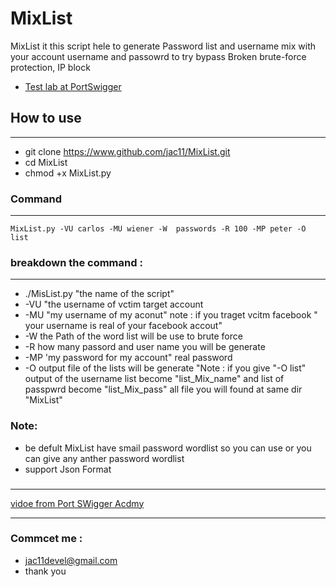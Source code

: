 # MixList
MixList it this script  hele to  generate Password list and username mix with your account username and passowrd to try bypass
Broken brute-force protection, IP block
* [Test lab at PortSwigger](https://portswigger.net/web-security/authentication/password-based/lab-broken-bruteforce-protection-ip-block)
## How to use 
-----------------------
* git clone https://www.github.com/jac11/MixList.git
* cd MixList 
* chmod +x MixList.py
### Command 
-------------------
```
MixList.py -VU carlos -MU wiener -W  passwords -R 100 -MP peter -O list
````
### breakdown the command :
----------------
* ./MisList.py "the name of the script"
* -VU "the username of vctim target account
* -MU "my username of my aconut" note : if you traget vcitm facebook " your username is real of your facebook accout"
* -W the  Path of the word list will be use to brute force
* -R how many passord and user name you will be generate
* -MP 'my password for my account" real password
* -O output file of the lists will be generate "Note : if you give "-O list" output of the username list become "list_Mix_name" and list of passpwrd become "list_Mix_pass" all file you will found at same dir "MixList"
### Note:
   * be defult MixList have smail password wordlist so you can use or you can give any anther password wordlist
   * support Json Format 
### 
------------------------------------------
[vidoe from Port SWigger  Acdmy  ](https://www.youtube.com/watch?v=BoA-ms_h3HY)
_____________________________________
### Commcet me :
 * jac11devel@gmail.com
 * thank you
